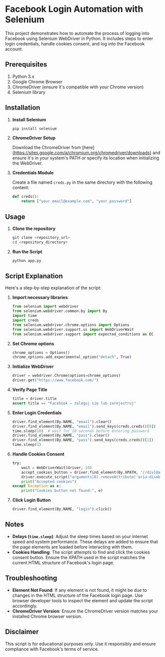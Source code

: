 # Facebook Login Automation with Selenium

This project demonstrates how to automate the process of logging into Facebook using Selenium WebDriver in Python. It includes steps to enter login credentials, handle cookies consent, and log into the Facebook account.

## Prerequisites

1. Python 3.x
2. Google Chrome Browser
3. ChromeDriver (ensure it's compatible with your Chrome version)
4. Selenium library

## Installation

1. **Install Selenium**

    ```bash
    pip install selenium
    ```

2. **ChromeDriver Setup**

    Download the ChromeDriver from [here][(https://sites.google.com/a/chromium.org/chromedriver/downloads)](https://googlechromelabs.github.io/chrome-for-testing/) and ensure it's in your system's PATH or specify its location when initializing the WebDriver.

3. **Credentials Module**

    Create a file named `creds.py` in the same directory with the following content:

    ```python
    def creds():
        return ["your_email@example.com", "your_password"]
    ```

## Usage

1. **Clone the repository**

    ```bash
    git clone <repository_url>
    cd <repository_directory>
    ```

2. **Run the Script**

    ```bash
    python app.py
    ```

## Script Explanation

Here's a step-by-step explanation of the script:

1. **Import necessary libraries**

    ```python
    from selenium import webdriver
    from selenium.webdriver.common.by import By
    import time
    import creds
    from selenium.webdriver.chrome.options import Options
    from selenium.webdriver.support.ui import WebDriverWait
    from selenium.webdriver.support import expected_conditions as EC
    ```

2. **Set Chrome options**

    ```python
    chrome_options = Options()
    chrome_options.add_experimental_option("detach", True)
    ```

3. **Initialize WebDriver**

    ```python
    driver = webdriver.Chrome(options=chrome_options)
    driver.get("https://www.facebook.com/")
    ```

4. **Verify Page Title**

    ```python
    title = driver.title
    assert title == "Facebook – zaloguj się lub zarejestruj"
    ```

5. **Enter Login Credentials**

    ```python
    driver.find_element(By.NAME, "email").clear()
    driver.find_element(By.NAME, "email").send_keys(creds.creds()[0])
    time.sleep(10)  # wait for 10 seconds before entering password
    driver.find_element(By.NAME, "pass").clear()
    driver.find_element(By.NAME, "pass").send_keys(creds.creds()[1])
    time.sleep(1)
    ```

6. **Handle Cookies Consent**

    ```python
    try:
        wait = WebDriverWait(driver, 10)
        accept_cookies_button = driver.find_element(By.XPATH, '//div[@aria-label="Zezwól na wszystkie pliki cookie" and @role="button"]')
        driver.execute_script("arguments[0].removeAttribute('aria-disabled'); arguments[0].click();", accept_cookies_button)
        print("Accepted cookies")
    except Exception as e:
        print("Cookies button not found:", e)
    ```

7. **Click Login Button**

    ```python
    driver.find_element(By.NAME, "login").click()
    ```

## Notes

- **Delays (`time.sleep`)**: Adjust the sleep times based on your internet speed and system performance. These delays are added to ensure that the page elements are loaded before interacting with them.
- **Cookies Handling**: The script attempts to find and click the cookies consent button. Ensure the XPATH used in the script matches the current HTML structure of Facebook's login page.

## Troubleshooting

- **Element Not Found**: If any element is not found, it might be due to changes in the HTML structure of the Facebook login page. Use browser developer tools to inspect the element and update the script accordingly.
- **ChromeDriver Version**: Ensure the ChromeDriver version matches your installed Chrome browser version.

## Disclaimer

This script is for educational purposes only. Use it responsibly and ensure compliance with Facebook's terms of service.
